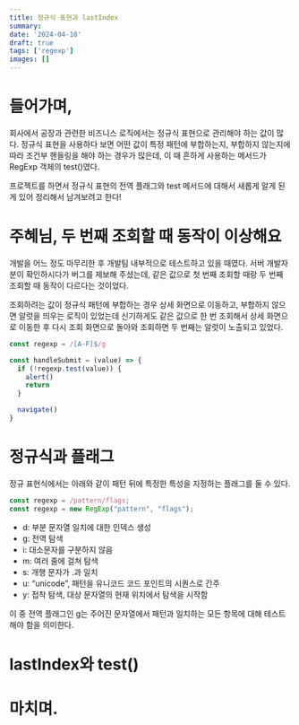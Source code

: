 ```yaml
---
title: 정규식 표현과 lastIndex
summary:
date: '2024-04-18'
draft: true
tags: ['regexp']
images: []
---
```


# 들어가며,

회사에서 공장과 관련한 비즈니스 로직에서는 정규식 표현으로 관리해야 하는 값이 많다. 정규식 표현을 사용하다 보면 어떤 값이 특정 패턴에 부합하는지, 부합하지 않는지에 따라 조건부 핸들링을 해야 하는 경우가 많은데, 이 때 흔하게 사용하는 메서드가 RegExp 객체의 test()였다.

프로젝트를 하면서 정규식 표현의 전역 플래그와 test 메서드에 대해서 새롭게 알게 된 게 있어 정리해서 남겨보려고 한다!

# 주혜님, 두 번째 조회할 때 동작이 이상해요

개발을 어느 정도 마무리한 후 개발팀 내부적으로 테스트하고 있을 때였다. 서버 개발자분이 확인하시다가 버그를 제보해 주셨는데, 같은 값으로 첫 번째 조회할 때랑 두 번째 조회할 때 동작이 다르다는 것이었다.

조회하려는 값이 정규식 패턴에 부합하는 경우 상세 화면으로 이동하고, 부합하지 않으면 알럿을 띄우는 로직이 있었는데 신기하게도 같은 값으로 한 번 조회해서 상세 화면으로 이동한 후 다시 조회 화면으로 돌아와 조회하면 두 번째는 알럿이 노출되고 있었다.

```jsx
const regexp = /[A-F]$/g

const handleSubmit = (value) => {
  if (!regexp.test(value)) {
    alert()
    return
  }

  navigate()
}
```

# 정규식과 플래그

정규 표현식에서는 아래와 같이 패턴 뒤에 특정한 특성을 지정하는 플래그를 둘 수 있다.

```jsx
const regexp = /pattern/flags;
const regexp = new RegExp("pattern", "flags");
```

- d: 부분 문자열 일치에 대한 인덱스 생성
- g: 전역 탐색
- i: 대소문자를 구분하지 않음
- m: 여러 줄에 걸쳐 탐색
- s: 개행 문자가 .과 일치
- u: “unicode”, 패턴을 유니코드 코드 포인트의 시퀀스로 간주
- y: 접착 탐색, 대상 문자열의 현재 위치에서 탐색을 시작함

이 중 전역 플래그인 g는 주어진 문자열에서 패턴과 일치하는 모든 항목에 대해 테스트해야 함을 의미한다.

# lastIndex와 test()

# 마치며.
